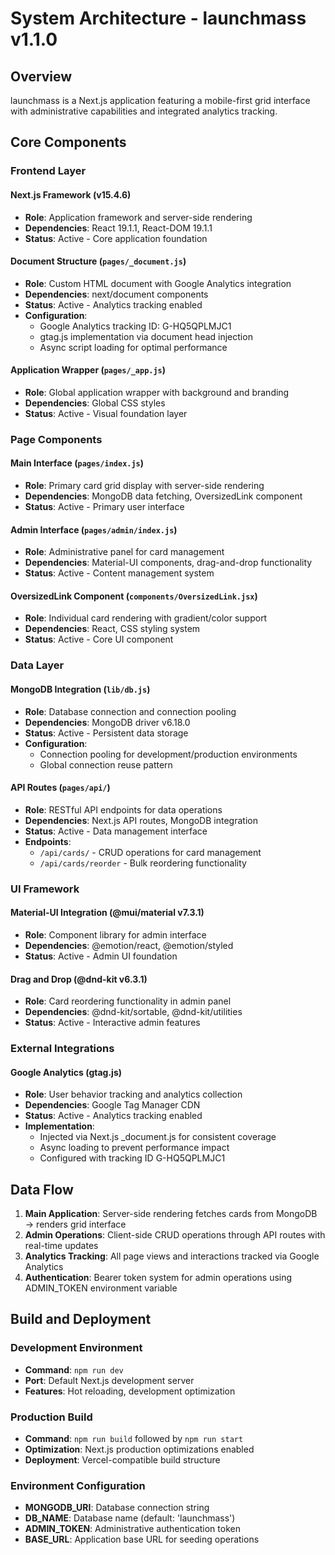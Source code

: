 # System Architecture - launchmass v1.1.0

## Overview

launchmass is a Next.js application featuring a mobile-first grid interface with administrative capabilities and integrated analytics tracking.

## Core Components

### Frontend Layer

#### Next.js Framework (v15.4.6)
- **Role**: Application framework and server-side rendering
- **Dependencies**: React 19.1.1, React-DOM 19.1.1
- **Status**: Active - Core application foundation

#### Document Structure (`pages/_document.js`)
- **Role**: Custom HTML document with Google Analytics integration
- **Dependencies**: next/document components
- **Status**: Active - Analytics tracking enabled
- **Configuration**: 
  - Google Analytics tracking ID: G-HQ5QPLMJC1
  - gtag.js implementation via document head injection
  - Async script loading for optimal performance

#### Application Wrapper (`pages/_app.js`)
- **Role**: Global application wrapper with background and branding
- **Dependencies**: Global CSS styles
- **Status**: Active - Visual foundation layer

### Page Components

#### Main Interface (`pages/index.js`)
- **Role**: Primary card grid display with server-side rendering
- **Dependencies**: MongoDB data fetching, OversizedLink component
- **Status**: Active - Primary user interface

#### Admin Interface (`pages/admin/index.js`)
- **Role**: Administrative panel for card management
- **Dependencies**: Material-UI components, drag-and-drop functionality
- **Status**: Active - Content management system

#### OversizedLink Component (`components/OversizedLink.jsx`)
- **Role**: Individual card rendering with gradient/color support
- **Dependencies**: React, CSS styling system
- **Status**: Active - Core UI component

### Data Layer

#### MongoDB Integration (`lib/db.js`)
- **Role**: Database connection and connection pooling
- **Dependencies**: MongoDB driver v6.18.0
- **Status**: Active - Persistent data storage
- **Configuration**: 
  - Connection pooling for development/production environments
  - Global connection reuse pattern

#### API Routes (`pages/api/`)
- **Role**: RESTful API endpoints for data operations
- **Dependencies**: Next.js API routes, MongoDB integration
- **Status**: Active - Data management interface
- **Endpoints**:
  - `/api/cards/` - CRUD operations for card management
  - `/api/cards/reorder` - Bulk reordering functionality

### UI Framework

#### Material-UI Integration (@mui/material v7.3.1)
- **Role**: Component library for admin interface
- **Dependencies**: @emotion/react, @emotion/styled
- **Status**: Active - Admin UI foundation

#### Drag and Drop (@dnd-kit v6.3.1)
- **Role**: Card reordering functionality in admin panel
- **Dependencies**: @dnd-kit/sortable, @dnd-kit/utilities
- **Status**: Active - Interactive admin features

### External Integrations

#### Google Analytics (gtag.js)
- **Role**: User behavior tracking and analytics collection
- **Dependencies**: Google Tag Manager CDN
- **Status**: Active - Analytics tracking enabled
- **Implementation**: 
  - Injected via Next.js _document.js for consistent coverage
  - Async loading to prevent performance impact
  - Configured with tracking ID G-HQ5QPLMJC1

## Data Flow

1. **Main Application**: Server-side rendering fetches cards from MongoDB → renders grid interface
2. **Admin Operations**: Client-side CRUD operations through API routes with real-time updates
3. **Analytics Tracking**: All page views and interactions tracked via Google Analytics
4. **Authentication**: Bearer token system for admin operations using ADMIN_TOKEN environment variable

## Build and Deployment

### Development Environment
- **Command**: `npm run dev`
- **Port**: Default Next.js development server
- **Features**: Hot reloading, development optimization

### Production Build
- **Command**: `npm run build` followed by `npm run start`
- **Optimization**: Next.js production optimizations enabled
- **Deployment**: Vercel-compatible build structure

### Environment Configuration
- **MONGODB_URI**: Database connection string
- **DB_NAME**: Database name (default: 'launchmass')
- **ADMIN_TOKEN**: Administrative authentication token
- **BASE_URL**: Application base URL for seeding operations
